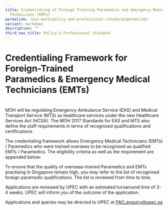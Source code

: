 ```yaml
---
title: Credentialing of Foreign Training Paramedics and Emergency Medical
  Technicians (EMTs)
permalink: /our-work/policy-and-professional-standard/permalink/
variant: markdown
description: ""
third_nav_title: Policy & Professional Standard
---
```

# Credentialing Framework for Foreign-Trained Paramedics & Emergency Medical Technicians (EMTs)
# 

MOH will be regulating Emergency Ambulance Service (EAS) and Medical Transport Service (MTS) as healthcare services under the new Healthcare Services Act (HCSA). The MOH 2017 Standards for EAS and MTS also define the staff requirements in terms of recognised qualifications and certifications.

The credentialing framework allows Emergency Medical Technicians (EMTs) / Paramedics who were trained overseas to be recognised as qualified EMTs / Paramedics. The eligibility criteria as well as the requirement are appended below:

To ensure that the quality of overseas-trained Paramedics and EMTs practising in Singapore remain high, you may refer to the list of recognised foreign paramedic qualifications. The list is reviewed from time to time.

Applications are reviewed by UPEC with an estimated turnaround time of 3-4 weeks. UPEC will inform you of the outcome of the application.

Applications and queries may be directed to UPEC at [PAO\_enquiry@upec.sg](mailto:PAO_enquiry@upec.sg)
